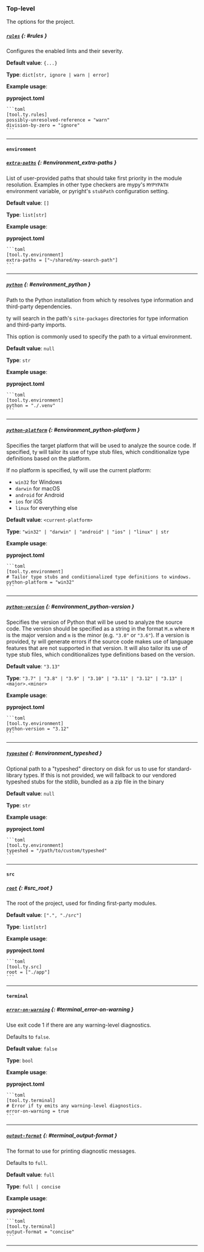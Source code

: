 ### Top-level
The options for the project.

##### [`rules`](#rules) {: #rules }

Configures the enabled lints and their severity.

**Default value**: `{...}`

**Type**: `dict[str, ignore | warn | error]`

**Example usage**:

**pyproject.toml**

    ```toml
    [tool.ty.rules]
    possibly-unresolved-reference = "warn"
    division-by-zero = "ignore"
    ```

---

#### `environment`

##### [`extra-paths`](#environment_extra-paths) {: #environment_extra-paths }
<span id="extra-paths"></span>

List of user-provided paths that should take first priority in the module resolution.
Examples in other type checkers are mypy's `MYPYPATH` environment variable,
or pyright's `stubPath` configuration setting.

**Default value**: `[]`

**Type**: `list[str]`

**Example usage**:

**pyproject.toml**

    ```toml
    [tool.ty.environment]
    extra-paths = ["~/shared/my-search-path"]
    ```

---

##### [`python`](#environment_python) {: #environment_python }
<span id="python"></span>

Path to the Python installation from which ty resolves type information and third-party dependencies.

ty will search in the path's `site-packages` directories for type information and
third-party imports.

This option is commonly used to specify the path to a virtual environment.

**Default value**: `null`

**Type**: `str`

**Example usage**:

**pyproject.toml**

    ```toml
    [tool.ty.environment]
    python = "./.venv"
    ```

---

##### [`python-platform`](#environment_python-platform) {: #environment_python-platform }
<span id="python-platform"></span>

Specifies the target platform that will be used to analyze the source code.
If specified, ty will tailor its use of type stub files,
which conditionalize type definitions based on the platform.

If no platform is specified, ty will use the current platform:
- `win32` for Windows
- `darwin` for macOS
- `android` for Android
- `ios` for iOS
- `linux` for everything else

**Default value**: `<current-platform>`

**Type**: `"win32" | "darwin" | "android" | "ios" | "linux" | str`

**Example usage**:

**pyproject.toml**

    ```toml
    [tool.ty.environment]
    # Tailor type stubs and conditionalized type definitions to windows.
    python-platform = "win32"
    ```

---

##### [`python-version`](#environment_python-version) {: #environment_python-version }
<span id="python-version"></span>

Specifies the version of Python that will be used to analyze the source code.
The version should be specified as a string in the format `M.m` where `M` is the major version
and `m` is the minor (e.g. `"3.0"` or `"3.6"`).
If a version is provided, ty will generate errors if the source code makes use of language features
that are not supported in that version.
It will also tailor its use of type stub files, which conditionalizes type definitions based on the version.

**Default value**: `"3.13"`

**Type**: `"3.7" | "3.8" | "3.9" | "3.10" | "3.11" | "3.12" | "3.13" | <major>.<minor>`

**Example usage**:

**pyproject.toml**

    ```toml
    [tool.ty.environment]
    python-version = "3.12"
    ```

---

##### [`typeshed`](#environment_typeshed) {: #environment_typeshed }
<span id="typeshed"></span>

Optional path to a "typeshed" directory on disk for us to use for standard-library types.
If this is not provided, we will fallback to our vendored typeshed stubs for the stdlib,
bundled as a zip file in the binary

**Default value**: `null`

**Type**: `str`

**Example usage**:

**pyproject.toml**

    ```toml
    [tool.ty.environment]
    typeshed = "/path/to/custom/typeshed"
    ```

---

#### `src`

##### [`root`](#src_root) {: #src_root }
<span id="root"></span>

The root of the project, used for finding first-party modules.

**Default value**: `[".", "./src"]`

**Type**: `list[str]`

**Example usage**:

**pyproject.toml**

    ```toml
    [tool.ty.src]
    root = ["./app"]
    ```

---

#### `terminal`

##### [`error-on-warning`](#terminal_error-on-warning) {: #terminal_error-on-warning }
<span id="error-on-warning"></span>

Use exit code 1 if there are any warning-level diagnostics.

Defaults to `false`.

**Default value**: `false`

**Type**: `bool`

**Example usage**:

**pyproject.toml**

    ```toml
    [tool.ty.terminal]
    # Error if ty emits any warning-level diagnostics.
    error-on-warning = true
    ```

---

##### [`output-format`](#terminal_output-format) {: #terminal_output-format }
<span id="output-format"></span>

The format to use for printing diagnostic messages.

Defaults to `full`.

**Default value**: `full`

**Type**: `full | concise`

**Example usage**:

**pyproject.toml**

    ```toml
    [tool.ty.terminal]
    output-format = "concise"
    ```

---

